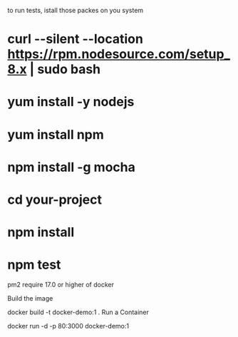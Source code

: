 to run tests, istall those packes on you system
 #  curl --silent --location https://rpm.nodesource.com/setup_8.x | sudo bash
 # yum install -y nodejs
 # yum install npm 
 # npm install -g mocha
 # cd your-project
 # npm install 
 # npm test
    
pm2 require 17.0 or higher of docker

Build the image

docker build -t docker-demo:1 .
Run a Container

docker run -d -p 80:3000 docker-demo:1
